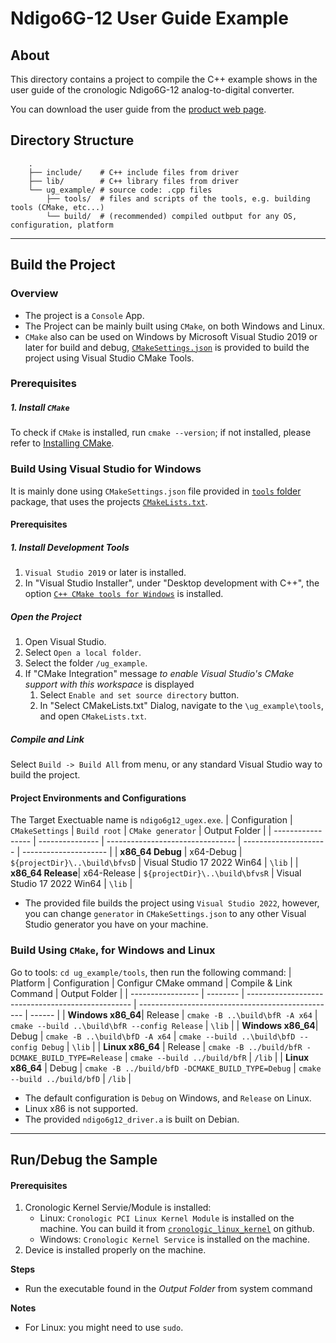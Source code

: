 # Ndigo6G-12 User Guide Example

## About

This directory contains a project to compile the C++ example shows in the user guide of the cronologic Ndigo6G-12 analog-to-digital converter.

You can download the user guide from the [product web page](https://www.cronologic.de/product/ndigo6g-12).

## Directory Structure
```
    .
    ├── include/    # C++ include files from driver
    ├── lib/        # C++ library files from driver
    └── ug_example/ # source code: .cpp files
        ├── tools/  # files and scripts of the tools, e.g. building tools (CMake, etc...)
        └── build/  # (recommended) compiled outbput for any OS, configuration, platform
```

---

## Build the Project

### Overview
- The project is a `Console` App.
- The Project can be mainly built using `CMake`, on both Windows and Linux. 
- `CMake` also can be used on Windows by Microsoft Visual Studio 2019 or later for build and debug, [`CMakeSettings.json`](/ug_example/tools/CMakeSetting.json) is provided to build the project using Visual Studio CMake Tools.

### Prerequisites

##### 1. Install `CMake`
To check if `CMake` is installed, run `cmake --version`; if not installed, please refer to [Installing CMake](https://cmake.org/install/).

### Build Using Visual Studio for Windows
It is mainly done using `CMakeSettings.json` file provided in [`tools` folder](/ug_example/tools/CMakeSettings.json) package, that uses the projects [`CMakeLists.txt`](/ug_example/tools/CMakeLists.tx).

#### Prerequisites
##### 1. Install Development Tools
1. `Visual Studio 2019` or later is installed.
2. In "Visual Studio Installer", under "Desktop development with C++", the option [`C++ CMake tools for Windows`](https://docs.microsoft.com/en-us/cpp/build/cmake-projects-in-visual-studio#installation) is installed.

##### Open the Project 
1. Open Visual Studio.
2. Select `Open a local folder`.
3. Select the folder `/ug_example`.
4. If "CMake Integration" message _to enable Visual Studio's CMake support with this workspace_ is displayed
   1. Select `Enable and set source directory` button.
   2. In "Select CMakeLists.txt" Dialog, navigate to the `\ug_example\tools`, and open `CMakeLists.txt`.

##### Compile and Link
Select `Build -> Build All` from menu, or any standard Visual Studio way to build the project.

#### Project Environments and Configurations
The Target Exectuable name is `ndigo6g12_ugex.exe`.
| Configuration     | `CMakeSettings` | `Build root`                     | `CMake generator`     | Output Folder          |
| ----------------- | --------------- | -------------------------------- | --------------------- | ---------------------  |
| **x86_64 Debug**  | x64-Debug       | `${projectDir}\..\build\bfvsD`   | Visual Studio 17 2022 Win64 | `\lib`   |
| **x86_64 Release**| x64-Release     | `${projectDir}\..\build\bfvsR`   | Visual Studio 17 2022 Win64 | `\lib`   |
* The provided file builds the project using `Visual Studio 2022`, however, you can change `generator` in  `CMakeSettings.json` to any other Visual Studio generator you have on your machine.

### Build Using `CMake`, for Windows and Linux

Go to tools: `cd ug_example/tools`, then run the following command:
| Platform          | Configuration | Configur CMake ommand                            | Compile & Link Command                            | Output Folder |
| ----------------- | -------- | -------------------------------------------------     | ------------------------------------------------- | ------ |
| **Windows x86_64**| Release  | `cmake -B ..\build\bfR -A x64`                        | `cmake --build ..\build\bfR --config Release`     | `\lib` |
| **Windows x86_64**| Debug    | `cmake -B ..\build\bfD -A x64`                        | `cmake --build ..\build\bfD --config Debug`       | `\lib` |
| **Linux x86_64**  | Release  | `cmake -B ../build/bfR -DCMAKE_BUILD_TYPE=Release`    | `cmake --build ../build/bfR`                      | `/lib` |
| **Linux x86_64**  | Debug    | `cmake -B ../build/bfD -DCMAKE_BUILD_TYPE=Debug`      | `cmake --build ../build/bfD`                      | `/lib` |

* The default configuration is `Debug` on Windows, and `Release` on Linux.
* Linux x86 is not supported.
* The provided `ndigo6g12_driver.a` is built on Debian.

---

## Run/Debug the Sample

#### Prerequisites
1. Cronologic Kernel Servie/Module is installed:
   - Linux: `Cronologic PCI Linux Kernel Module` is installed on the machine. You can build it from [`cronologic_linux_kernel`](https://github.com/cronologic-de/cronologic_linux_kernel) on github.
   - Windows: `Cronologic Kernel Service` is installed on the machine.
2. Device is installed properly on the machine.

**Steps**
- Run the executable found in the _Output Folder_ from system command

**Notes**
- For Linux: you might need to use `sudo`.
